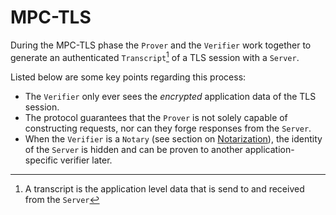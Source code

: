 # MPC-TLS

During the MPC-TLS phase the `Prover` and the `Verifier` work together to generate an authenticated `Transcript`[^transcript] of a TLS session with a `Server`.

Listed below are some key points regarding this process:

- The `Verifier` only ever sees the *encrypted* application data of the TLS session.
- The protocol guarantees that the `Prover` is not solely capable of constructing requests, nor can they forge responses from the `Server`.
- When the `Verifier` is a `Notary` (see section on [Notarization](../notarization.md)), the identity of the `Server` is hidden and can be proven to another application-specific verifier later.


<!-- The MPC-TLS protocol consists of the following steps:

1. **Handshake**  
A TLS handshake is the first step in establishing a TLS connection between the `Prover`/`Verifier` and the `Server`. The result of this handshake is a *Pre Master Secret (PMS)*, a symmetrical key that will be used for further encrypted communication. The server has the full key; the `Prover` and the `Verifier` only have their share of this key.
2. **Encryption, Decryption, and MAC Computation**  
Next, the `Prover` and `Verifier` use MPC to encrypt, and decrypt, data sent to, and received from, the `Server`. They also compute a *Message Authentication Code (MAC)* 
for the data that ensures untampered communication. -->


[^transcript]: A transcript is the application level data that is send to and received from the `Server`
